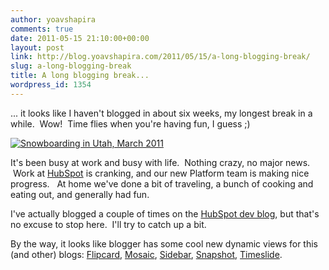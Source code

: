 ```yaml
---
author: yoavshapira
comments: true
date: 2011-05-15 21:10:00+00:00
layout: post
link: http://blog.yoavshapira.com/2011/05/15/a-long-blogging-break/
slug: a-long-blogging-break
title: A long blogging break...
wordpress_id: 1354
---
```


... it looks like I haven't blogged in about six weeks, my longest break in a while.  Wow!  Time flies when you're having fun, I guess ;)  
  
[![Snowboarding in Utah, March 2011](http://farm6.static.flickr.com/5301/5565618816_f488ccb633.jpg)](http://www.flickr.com/photos/yoavshapira/5565618816/)  
  
It's been busy at work and busy with life.  Nothing crazy, no major news.  Work at [HubSpot](http://www.hubspot.com/) is cranking, and our new Platform team is making nice progress.   At home we've done a bit of traveling, a bunch of cooking and eating out, and generally had fun.  
  
I've actually blogged a couple of times on the [HubSpot dev blog](http://dev.hubspot.com/), but that's no excuse to stop here.  I'll try to catch up a bit.  
  
By the way, it looks like blogger has some cool new dynamic views for this (and other) blogs: [Flipcard](http://yoavs.blogspot.com/view/flipcard), [Mosaic](http://yoavs.blogspot.com/view/mosaic), [Sidebar](http://yoavs.blogspot.com/view/sidebar), [Snapshot](http://yoavs.blogspot.com/view/snapshot), [Timeslide](http://yoavs.blogspot.com/view/timeslide).

